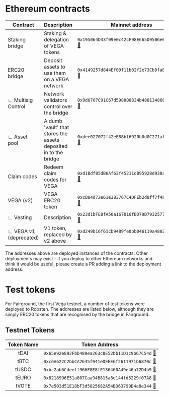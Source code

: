 
# Ethereum contracts
| Contract               | Description                                                      | Mainnet address                                                                                                       | Ropsten address                                                                                                               | Source                                                             |
| ---------------------- | ---------------------------------------------------------------- | --------------------------------------------------------------------------------------------------------------------- | ----------------------------------------------------------------------------------------------------------------------------- | ------------------------------------------------------------------ |
| Staking bridge         | Staking & delegation of VEGA tokens                              | `0x195064D33f09e0c42cF98E665D9506e0dC17de68` [🔎](https://etherscan.io/address/0x195064D33f09e0c42cF98E665D9506e0dC17de68) | `0x6d3c5aaB0DF966BC0f88f2961FD599347e9B52c5` [🔎](https://ropsten.etherscan.io/address/0x6d3c5aaB0DF966BC0f88f2961FD599347e9B52c5) | [Staking_Bridge](https://github.com/vegaprotocol/Staking_Bridge)   |
| ERC20 bridge           | Deposit assets to use them on a VEGA network                     | `0x4149257d844Ef09f11b02f2e73CbDfaB4c911a73` [🔎](https://etherscan.io/address/0x4149257d844Ef09f11b02f2e73CbDfaB4c911a73) | `0x47613C3F18BD1172efF3bC2AdC2210C2c2624883` [🔎](https://ropsten.etherscan.io/address/0x47613C3F18BD1172efF3bC2AdC2210C2c2624883) | [smart-contracts](https://github.com/vegaprotocol/smart-contracts) |
| ∟ Multisig Control     | Network validators control over the bridge                       | `0x9d0707C91C67d598808834b4881348684e92E11e` [🔎](https://etherscan.io/address/0x9d0707C91C67d598808834b4881348684e92E11e) | `0x2Ab3E702d761BB0C8f474EE9DeE545Fc562EB0f5` [🔎](https://ropsten.etherscan.io/address/0x2Ab3E702d761BB0C8f474EE9DeE545Fc562EB0f5) | [smart-contracts](https://github.com/vegaprotocol/smart-contracts) |
| ∟ Asset pool           | A dumb 'vault' that stores the assets deposited in to the bridge | `0xdee027072f42eE88bf6920b0d0C271af4e8ff8fb` [🔎](https://etherscan.io/address/0xdee027072f42eE88bf6920b0d0C271af4e8ff8fb) | `0x38678b72538a241905Ee99ce0C80D1c00D8Fa6B4` [🔎](https://ropsten.etherscan.io/address/0x38678b72538a241905Ee99ce0C80D1c00D8Fa6B4) | [smart-contracts](https://github.com/vegaprotocol/smart-contracts) |
| Claim codes            | Redeem claim codes for VEGA                                      | `0xd1Bdf85dB6Af63f45211dB95928d938abCc52dC8` [🔎](https://etherscan.io/address/0xd1Bdf85dB6Af63f45211dB95928d938abCc52dC8) | `0x695eD7f6AcA81201d1D92107f120579CaAe2E5F2` [🔎](https://ropsten.etherscan.io/address/0x695eD7f6AcA81201d1D92107f120579CaAe2E5F2) | [Claim_Codes](https://github.com/vegaprotocol/Claim_Codes)         |
| VEGA (v2)              | VEGA ERC20 token                                                 | `0xcB84d72e61e383767C4DFEb2d8ff7f4FB89abc6e` [🔎](https://etherscan.io/address/0xcB84d72e61e383767C4DFEb2d8ff7f4FB89abc6e) | `0x16480156222D4525f02F0F2BdF8A45A23bd26431` [🔎](https://ropsten.etherscan.io/address/0x16480156222D4525f02F0F2BdF8A45A23bd26431) | [Vega_Token_V2](https://github.com/vegaprotocol/Vega_Token_V2)     |
| ∟ Vesting              | Description                                                      | `0x23d1bFE8fA50a167816fBD79D7932577c06011f4` [🔎](https://etherscan.io/address/0x23d1bFE8fA50a167816fBD79D7932577c06011f4) | `0x08C06ECDCf9b8f45e3cF1ec29B82eFd0171341D9` [🔎](https://ropsten.etherscan.io/address/0x08C06ECDCf9b8f45e3cF1ec29B82eFd0171341D9) | [Vega_Token_V2](https://github.com/vegaprotocol/Vega_Token_V2)     |
| ∟ VEGA v1 (deprecated) | V1 token, replaced by v2 above                                   | `0xd249b16f61cb9489fe0bb046119a48025545b58a` [🔎](https://etherscan.io/address/0xd249b16f61cb9489fe0bb046119a48025545b58a) | `0x39645502E8457882351d23Ad5b44e60BB3461071` [🔎](https://ropsten.etherscan.io/address/0x39645502E8457882351d23Ad5b44e60BB3461071) | [Vega_Token](https://github.com/vegaprotocol/vega_token)           |

The addresses above are deployed instances of the contracts. Other deployments may exist - if you deploy to other Ethereum networks and think it would be useful, please create a PR adding a link to the deployment address.

# Test tokens
For Fairground, the first Vega testnet, a number of test tokens were deployed to Ropsten. The addresses are listed below, although they are simply ERC20 tokens that are recognised by the bridge in Fairground.

## Testnet Tokens
| Token Name | Token Address |
|:----------:|-------------|
|    tDAI    | `0x65e92e892Fbb489ea263c8E52bb11D1c9b67C54d` [🔎](https://ropsten.etherscan.io/address/0x65e92e892Fbb489ea263c8E52bb11D1c9b67C54d)              |
|    tBTC    | `0xc6A622C2bbCA2645f941eDEEE6f2611971b6870c` [🔎](https://ropsten.etherscan.io/address/0xc6A622C2bbCA2645f941eDEEE6f2611971b6870c)                           |
|    tUSDC   | `0xbc2ab6Cdeeff966F8E8fE136460A49e46a72D4b9` [🔎](https://ropsten.etherscan.io/address/0xbc2ab6Cdeeff966F8E8fE136460A49e46a72D4b9)                           |
|    tEURO   | `0x8218996E51a807Caa94B815a8e144fd5229f07A8` [🔎](https://ropsten.etherscan.io/address/0x8218996E51a807Caa94B815a8e144fd5229f07A8)                           |
|    tVOTE   | `0x7e503d51E18bF3d5825682A54B363799D4a8e344` [🔎](https://ropsten.etherscan.io/address/0x7e503d51E18bF3d5825682A54B363799D4a8e344)                           |